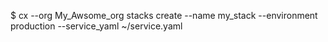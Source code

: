 <!-- layout:code post: stacks_examples -->


$ cx --org My_Awsome_org stacks create --name my_stack --environment production --service_yaml ~/service.yaml 
